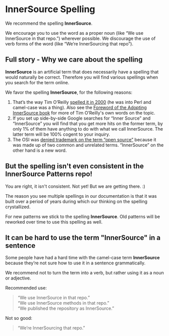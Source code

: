 # InnerSource Spelling

We recommend the spelling **InnerSource**.

We encourage you to use the word as a proper noun (like “We use InnerSource in that repo.”) wherever possible. We discourage the use of verb forms of the word (like “We’re InnerSourcing that repo”).

## Full story - Why we care about the spelling

**InnerSource** is an artificial term that does necessarily have a spelling that would naturally be correct. Therefore you will find various spellings when you search for the term online.

We favor the spelling **InnerSource**, for the following reasons:

1. That’s the way Tim O’Reilly [spelled it in 2000][opengl_1200] (he was into Perl and camel-case was a thing). Also see the [Foreword of the Adopting InnerSource book][foreword_AdoptingInnerSource] for more of Tim O’Reilly's own words on the topic.
2. If you set up side-by-side Google searches for “Inner Source” and “InnerSource” you will find that you get more hits on the former term, by only 1% of them have anything to do with what we call InnerSource. The latter term will be 100% cogent to your inquiry.
3. The OSI was [denied trademark on the term “open source”][no-open-source-trademark] because it was made up of two common and unrelated terms. “InnerSource” on the other hand is a new word.

## But the spelling isn't even consistent in the InnerSource Patterns repo!

You are right, it isn't consistent. Not yet! But we are getting there. :)

The reason you see multiple spellings in our documentation is that it was built over a period of years during which our thinking on the spelling crystallized.

For new patterns we stick to the spelling **InnerSource**. Old patterns will be reworked over time to use this spelling as well.

## It can be hard to use the term "InnerSource" in a sentence

Some people have had a hard time with the camel-case term **InnerSource** because they’re not sure how to use it in a sentence grammatically.

We recommend not to turn the term into a verb, but rather using it as a noun or adjective.

Recommended use:

> “We use InnerSource in that repo.”<br/>
“We use InnerSource methods in that repo.”<br/>
“We published the repository as InnerSource.”

Not so good:

> “We’re InnerSourcing that repo.”

[opengl_1200]: https://web.archive.org/web/20180411080939/http://archive.oreilly.com/pub/a/oreilly/ask_tim/2000/opengl_1200.html
[foreword_AdoptingInnerSource]: https://innersourcecommons.org/assets/files/AdoptingInnerSource.pdf
[no-open-source-trademark]: https://opensource.org/pressreleases/certified-open-source.php
